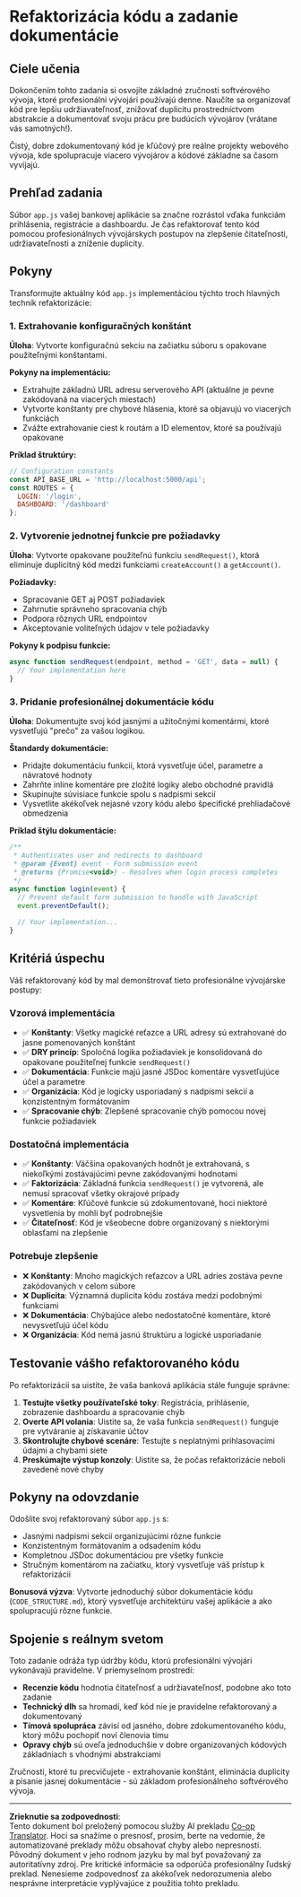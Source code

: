 <!--
CO_OP_TRANSLATOR_METADATA:
{
  "original_hash": "d0a02cb117e91a5b5f24178080068a3d",
  "translation_date": "2025-10-24T21:41:02+00:00",
  "source_file": "7-bank-project/3-data/assignment.md",
  "language_code": "sk"
}
-->
# Refaktorizácia kódu a zadanie dokumentácie

## Ciele učenia

Dokončením tohto zadania si osvojíte základné zručnosti softvérového vývoja, ktoré profesionálni vývojári používajú denne. Naučíte sa organizovať kód pre lepšiu udržiavateľnosť, znižovať duplicitu prostredníctvom abstrakcie a dokumentovať svoju prácu pre budúcich vývojárov (vrátane vás samotných!).

Čistý, dobre zdokumentovaný kód je kľúčový pre reálne projekty webového vývoja, kde spolupracuje viacero vývojárov a kódové základne sa časom vyvíjajú.

## Prehľad zadania

Súbor `app.js` vašej bankovej aplikácie sa značne rozrástol vďaka funkciám prihlásenia, registrácie a dashboardu. Je čas refaktorovať tento kód pomocou profesionálnych vývojárskych postupov na zlepšenie čitateľnosti, udržiavateľnosti a zníženie duplicity.

## Pokyny

Transformujte aktuálny kód `app.js` implementáciou týchto troch hlavných techník refaktorizácie:

### 1. Extrahovanie konfiguračných konštánt

**Úloha**: Vytvorte konfiguračnú sekciu na začiatku súboru s opakovane použiteľnými konštantami.

**Pokyny na implementáciu:**
- Extrahujte základnú URL adresu serverového API (aktuálne je pevne zakódovaná na viacerých miestach)
- Vytvorte konštanty pre chybové hlásenia, ktoré sa objavujú vo viacerých funkciách
- Zvážte extrahovanie ciest k routám a ID elementov, ktoré sa používajú opakovane

**Príklad štruktúry:**
```javascript
// Configuration constants
const API_BASE_URL = 'http://localhost:5000/api';
const ROUTES = {
  LOGIN: '/login',
  DASHBOARD: '/dashboard'
};
```

### 2. Vytvorenie jednotnej funkcie pre požiadavky

**Úloha**: Vytvorte opakovane použiteľnú funkciu `sendRequest()`, ktorá eliminuje duplicitný kód medzi funkciami `createAccount()` a `getAccount()`.

**Požiadavky:**
- Spracovanie GET aj POST požiadaviek
- Zahrnutie správneho spracovania chýb
- Podpora rôznych URL endpointov
- Akceptovanie voliteľných údajov v tele požiadavky

**Pokyny k podpisu funkcie:**
```javascript
async function sendRequest(endpoint, method = 'GET', data = null) {
  // Your implementation here
}
```

### 3. Pridanie profesionálnej dokumentácie kódu

**Úloha**: Dokumentujte svoj kód jasnými a užitočnými komentármi, ktoré vysvetľujú "prečo" za vašou logikou.

**Štandardy dokumentácie:**
- Pridajte dokumentáciu funkcií, ktorá vysvetľuje účel, parametre a návratové hodnoty
- Zahrňte inline komentáre pre zložité logiky alebo obchodné pravidlá
- Skupinujte súvisiace funkcie spolu s nadpismi sekcií
- Vysvetlite akékoľvek nejasné vzory kódu alebo špecifické prehliadačové obmedzenia

**Príklad štýlu dokumentácie:**
```javascript
/**
 * Authenticates user and redirects to dashboard
 * @param {Event} event - Form submission event
 * @returns {Promise<void>} - Resolves when login process completes
 */
async function login(event) {
  // Prevent default form submission to handle with JavaScript
  event.preventDefault();
  
  // Your implementation...
}
```

## Kritériá úspechu

Váš refaktorovaný kód by mal demonštrovať tieto profesionálne vývojárske postupy:

### Vzorová implementácia
- ✅ **Konštanty**: Všetky magické reťazce a URL adresy sú extrahované do jasne pomenovaných konštánt
- ✅ **DRY princíp**: Spoločná logika požiadaviek je konsolidovaná do opakovane použiteľnej funkcie `sendRequest()`
- ✅ **Dokumentácia**: Funkcie majú jasné JSDoc komentáre vysvetľujúce účel a parametre
- ✅ **Organizácia**: Kód je logicky usporiadaný s nadpismi sekcií a konzistentným formátovaním
- ✅ **Spracovanie chýb**: Zlepšené spracovanie chýb pomocou novej funkcie požiadaviek

### Dostatočná implementácia
- ✅ **Konštanty**: Väčšina opakovaných hodnôt je extrahovaná, s niekoľkými zostávajúcimi pevne zakódovanými hodnotami
- ✅ **Faktorizácia**: Základná funkcia `sendRequest()` je vytvorená, ale nemusí spracovať všetky okrajové prípady
- ✅ **Komentáre**: Kľúčové funkcie sú zdokumentované, hoci niektoré vysvetlenia by mohli byť podrobnejšie
- ✅ **Čitateľnosť**: Kód je všeobecne dobre organizovaný s niektorými oblasťami na zlepšenie

### Potrebuje zlepšenie
- ❌ **Konštanty**: Mnoho magických reťazcov a URL adries zostáva pevne zakódovaných v celom súbore
- ❌ **Duplicita**: Významná duplicita kódu zostáva medzi podobnými funkciami
- ❌ **Dokumentácia**: Chýbajúce alebo nedostatočné komentáre, ktoré nevysvetľujú účel kódu
- ❌ **Organizácia**: Kód nemá jasnú štruktúru a logické usporiadanie

## Testovanie vášho refaktorovaného kódu

Po refaktorizácii sa uistite, že vaša banková aplikácia stále funguje správne:

1. **Testujte všetky používateľské toky**: Registrácia, prihlásenie, zobrazenie dashboardu a spracovanie chýb
2. **Overte API volania**: Uistite sa, že vaša funkcia `sendRequest()` funguje pre vytváranie aj získavanie účtov
3. **Skontrolujte chybové scenáre**: Testujte s neplatnými prihlasovacími údajmi a chybami siete
4. **Preskúmajte výstup konzoly**: Uistite sa, že počas refaktorizácie neboli zavedené nové chyby

## Pokyny na odovzdanie

Odošlite svoj refaktorovaný súbor `app.js` s:
- Jasnými nadpismi sekcií organizujúcimi rôzne funkcie
- Konzistentným formátovaním a odsadením kódu
- Kompletnou JSDoc dokumentáciou pre všetky funkcie
- Stručným komentárom na začiatku, ktorý vysvetľuje váš prístup k refaktorizácii

**Bonusová výzva**: Vytvorte jednoduchý súbor dokumentácie kódu (`CODE_STRUCTURE.md`), ktorý vysvetľuje architektúru vašej aplikácie a ako spolupracujú rôzne funkcie.

## Spojenie s reálnym svetom

Toto zadanie odráža typ údržby kódu, ktorú profesionálni vývojári vykonávajú pravidelne. V priemyselnom prostredí:
- **Recenzie kódu** hodnotia čitateľnosť a udržiavateľnosť, podobne ako toto zadanie
- **Technický dlh** sa hromadí, keď kód nie je pravidelne refaktorovaný a dokumentovaný
- **Tímová spolupráca** závisí od jasného, dobre zdokumentovaného kódu, ktorý môžu pochopiť noví členovia tímu
- **Opravy chýb** sú oveľa jednoduchšie v dobre organizovaných kódových základniach s vhodnými abstrakciami

Zručnosti, ktoré tu precvičujete - extrahovanie konštánt, eliminácia duplicity a písanie jasnej dokumentácie - sú základom profesionálneho softvérového vývoja.

---

**Zrieknutie sa zodpovednosti**:  
Tento dokument bol preložený pomocou služby AI prekladu [Co-op Translator](https://github.com/Azure/co-op-translator). Hoci sa snažíme o presnosť, prosím, berte na vedomie, že automatizované preklady môžu obsahovať chyby alebo nepresnosti. Pôvodný dokument v jeho rodnom jazyku by mal byť považovaný za autoritatívny zdroj. Pre kritické informácie sa odporúča profesionálny ľudský preklad. Nenesieme zodpovednosť za akékoľvek nedorozumenia alebo nesprávne interpretácie vyplývajúce z použitia tohto prekladu.